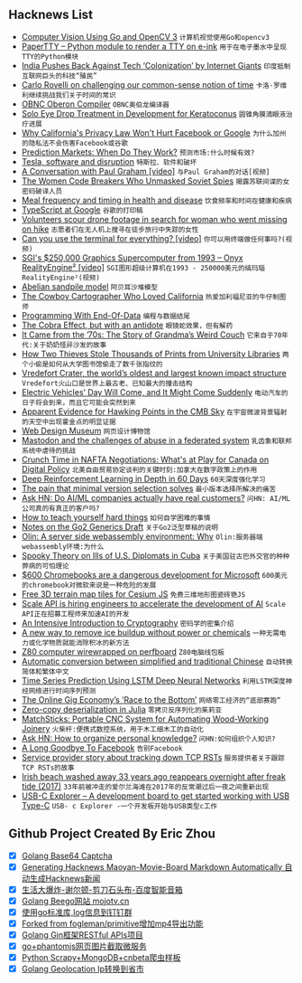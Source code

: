 ## Hacknews List


- [Computer Vision Using Go and OpenCV 3](https://about.sourcegraph.com/go/gophercon-2018-computer-vision-using-go-and-opencv-3/)  `计算机视觉使用Go和opencv3`
- [PaperTTY – Python module to render a TTY on e-ink](https://github.com/joukos/PaperTTY)  `用于在电子墨水中呈现TTY的Python模块`
- [India Pushes Back Against Tech ‘Colonization’ by Internet Giants](https://www.nytimes.com/2018/08/31/technology/india-technology-american-giants.html)  `印度抵制互联网巨头的科技“殖民”`
- [Carlo Rovelli on challenging our common-sense notion of time](http://nautil.us/blog/forget-everything-you-think-you-know-about-time)  `卡洛·罗维利继续挑战我们关于时间的常识`
- [OBNC Oberon Compiler](http://miasap.se/obnc/)  `OBNC奥伯龙编译器`
- [Solo Eye Drop Treatment in Development for Keratoconus](https://crstodayeurope.com/articles/2018-feb/solo-eye-drop-treatment-in-development-for-keratoconus/)  `圆锥角膜滴眼液治疗进展`
- [Why California&#39;s Privacy Law Won&#39;t Hurt Facebook or Google](https://www.wired.com/story/why-californias-privacy-law-wont-hurt-facebook-or-google/)  `为什么加州的隐私法不会伤害Facebook或谷歌`
- [Prediction Markets: When Do They Work?](https://thezvi.wordpress.com/2018/07/26/prediction-markets-when-do-they-work/)  `预测市场:什么时候有效?`
- [Tesla, software and disruption](https://www.ben-evans.com/benedictevans/2018/8/29/tesla-software-and-disruption)  `特斯拉、软件和破坏`
- [A Conversation with Paul Graham [video]](https://www.youtube.com/watch?v=4WO5kJChg3w)  `与Paul Graham的对话[视频]`
- [The Women Code Breakers Who Unmasked Soviet Spies](https://www.smithsonianmag.com/history/women-code-breakers-unmasked-soviet-spies-180970034/?no-ist)  `揭露苏联间谍的女密码破译人员`
- [Meal frequency and timing in health and disease](https://www.ncbi.nlm.nih.gov/pmc/articles/PMC4250148/)  `饮食频率和时间在健康和疾病`
- [TypeScript at Google](http://neugierig.org/software/blog/2018/09/typescript-at-google.html)  `谷歌的打印稿`
- [Volunteers scour drone footage in search for woman who went missing on hike](https://www.geekwire.com/2018/volunteers-scour-drone-footage-online-search-woman-went-missing-hike-north-seattle/)  `志愿者们在无人机上搜寻在徒步旅行中失踪的女性`
- [Can you use the terminal for everything? [video]](https://www.youtube.com/watch?v=0-2Ja7T9YF8)  `你可以用终端做任何事吗?(视频)`
- [SGI&#39;s $250,000 Graphics Supercomputer from 1993 – Onyx RealityEngine² [video]](https://www.youtube.com/watch?v=Bo3lUw9GUJA)  `SGI图形超级计算机在1993 - 250000美元的缟玛瑙RealityEngine²(视频)`
- [Abelian sandpile model](https://en.wikipedia.org/wiki/Abelian_sandpile_model)  `阿贝耳沙堆模型`
- [The Cowboy Cartographer Who Loved California](https://www.atlasobscura.com/articles/jo-mora-california-maps)  `热爱加利福尼亚的牛仔制图师`
- [Programming With End-Of-Data](https://billwadge.wordpress.com/2018/09/01/programming-with-end-of-data/)  `编程与数据结尾`
- [The Cobra Effect, but with an antidote](https://unintendedconsequenc.es/the-cobra-effect-redesigned/)  `眼镜蛇效果，但有解药`
- [It Came from the ’70s: The Story of Grandma’s Weird Couch](https://www.collectorsweekly.com/articles/it-came-from-the-70s-the-story-of-your-grandmas-weird-couch/)  `它来自于70年代:关于奶奶怪异沙发的故事`
- [How Two Thieves Stole Thousands of Prints from University Libraries](https://www.atlasobscura.com/articles/robert-kindred-university-library-theft)  `两个小偷是如何从大学图书馆偷走了数千张指纹的`
- [Vredefort Crater, the world’s oldest and largest known impact structure](https://earthobservatory.nasa.gov/images/92689/vredefort-crater)  `Vredefort火山口是世界上最古老、已知最大的撞击结构`
- [Electric Vehicles’ Day Will Come, and It Might Come Suddenly](https://www.bloomberg.com/view/articles/2018-08-31/electric-vehicles-in-california-their-day-will-come-suddenly)  `电动汽车的日子将会到来，而且它可能会突然到来`
- [Apparent Evidence for Hawking Points in the CMB Sky](https://arxiv.org/abs/1808.01740)  `在宇宙微波背景辐射的天空中出现霍金点的明显证据`
- [Web Design Museum](https://www.webdesignmuseum.org/)  `网页设计博物馆`
- [Mastodon and the challenges of abuse in a federated system](https://nolanlawson.com/2018/08/31/mastodon-and-the-challenges-of-abuse-in-a-federated-system/)  `乳齿象和联邦系统中虐待的挑战`
- [Crunch Time in NAFTA Negotiations: What&#39;s at Play for Canada on Digital Policy](http://www.michaelgeist.ca/2018/08/crunch-time-in-the-nafta-negotiations/)  `北美自由贸易协定谈判的关键时刻:加拿大在数字政策上的作用`
- [Deep Reinforcement Learning in Depth in 60 Days](https://github.com/andri27-ts/60_Days_RL_Challenge)  `60天深度强化学习`
- [The pain that minimal version selection solves](https://about.sourcegraph.com/blog/the-pain-that-minimal-version-selection-solves/)  `最小版本选择所解决的痛苦`
- [Ask HN: Do AI/ML companies actually have real customers?](item?id=17895422)  `问HN: AI/ML公司真的有真正的客户吗?`
- [How to teach yourself hard things](https://jvns.ca/blog/2018/09/01/learning-skills-you-can-practice/)  `如何自学困难的事情`
- [Notes on the Go2 Generics Draft](http://jmoiron.net/blog/notes-on-the-go2-generics-draft/)  `关于Go2泛型草稿的说明`
- [Olin: A server side webassembly environment: Why](https://christine.website/blog/olin-1-why-09-1-2018)  `Olin:服务器端webassembly环境:为什么`
- [Spooky Theory on Ills of U.S. Diplomats in Cuba](https://www.nytimes.com/2018/09/01/science/sonic-attack-cuba-microwave.html)  `关于美国驻古巴外交官的种种弊病的可怕理论`
- [$600 Chromebooks are a dangerous development for Microsoft](https://arstechnica.com/gadgets/2018/09/600-chromebooks-are-a-dangerous-development-for-microsoft/)  `600美元的chromebook对微软来说是一种危险的发展`
- [Free 3D terrain map tiles for Cesium JS](https://www.maptiler.com/blog/2018/08/free-terrain-tiles-for-cesium.html)  `免费三维地形图瓷砖铯JS`
- [Scale API is hiring engineers to accelerate the development of AI](https://www.scaleapi.com/about#jobs)  `Scale API正在招募工程师来加速AI的开发`
- [An Intensive Introduction to Cryptography](https://www.intensecrypto.org/public/)  `密码学的密集介绍`
- [A new way to remove ice buildup without power or chemicals](https://phys.org/news/2018-08-ice-buildup-power-chemicals.html)  `一种无需电力或化学物质就能消除积冰的新方法`
- [Z80 computer wirewrapped on perfboard](https://github.com/linker3000/Z80-Board)  `Z80电脑线包板`
- [Automatic conversion between simplified and traditional Chinese](https://meta.wikimedia.org/wiki/Automatic_conversion_between_simplified_and_traditional_Chinese)  `自动转换简体和繁体中文`
- [Time Series Prediction Using LSTM Deep Neural Networks](https://www.altumintelligence.com/articles/a/Time-Series-Prediction-Using-LSTM-Deep-Neural-Networks)  `利用LSTM深度神经网络进行时间序列预测`
- [The Online Gig Economy’s ‘Race to the Bottom’](https://www.theatlantic.com/technology/archive/2018/08/fiverr-online-gig-economy/569083/?single_page=true)  `网络零工经济的“底部赛跑”`
- [Zero-copy deserialization in Julia](http://scattered-thoughts.net/blog/2018/08/28/zero-copy-deserialization-in-julia/)  `零拷贝反序列化的茱莉亚`
- [MatchSticks: Portable CNC System for Automating Wood-Working Joinery](https://rutian.github.io/projects/MS/)  `火柴杆:便携式数控系统，用于木工细木工的自动化`
- [Ask HN: How to organize personal knowledge?](item?id=17892731)  `问HN:如何组织个人知识?`
- [A Long Goodbye To Facebook](https://om.co/2018/09/01/the-long-goodbye-to-facebook/)  `告别Facebook`
- [Service provider story about tracking down TCP RSTs](https://mailman.nanog.org/pipermail/nanog/2018-September/096871.html)  `服务提供者关于跟踪TCP RSTs的故事`
- [Irish beach washed away 33 years ago reappears overnight after freak tide (2017)](https://www.theguardian.com/world/2017/may/08/irish-beach-washed-away-reappears-freak-tide)  `33年前被冲走的爱尔兰海滩在2017年的反常潮过后一夜之间重新出现`
- [USB-C Explorer – A development board to get started working with USB Type-C](https://www.reclaimerlabs.com/blog/2018/8/7/the-usb-c-explorer)  `USB- c Explorer -一个开发板开始与USB类型c工作`

## Github Project Created By Eric Zhou

- [x] [Golang Base64 Captcha](https://github.com/mojocn/base64Captcha)
- [x] [Generating Hacknews Maoyan-Movie-Board Markdown Automatically 自动生成Hacknews新闻](https://github.com/dejavuzhou/md-genie)
- [x] [生活大爆炸-谢尔顿-剪刀石头布-百度智能音箱](https://github.com/mojocn/dueros-bang-game)
- [x] [Golang Beego网站 mojotv.cn](https://github.com/mojocn/www.mojotv.cn)
- [x] [使用go标准库,log信息到钉钉群](https://github.com/mojocn/dooger)
- [x] [Forked from fogleman/primitive增加mp4导出功能](https://github.com/mojocn/primitive)
- [x] [Golang Gin框架RESTful APIs项目](https://github.com/JJJJJJJerk/ezier-golang-web-api-framework)
- [x] [go+phantomjs网页图片截取微服务](https://github.com/mojocn/screen_shot)
- [x] [Python Scrapy+MongoDB+cnbeta爬虫样板](https://github.com/mojocn/scrapy_mongodb_boilerplate_cnbeta)
- [x] [Golang Geolocation Ip转换到省市](https://github.com/mojocn/ip2location)